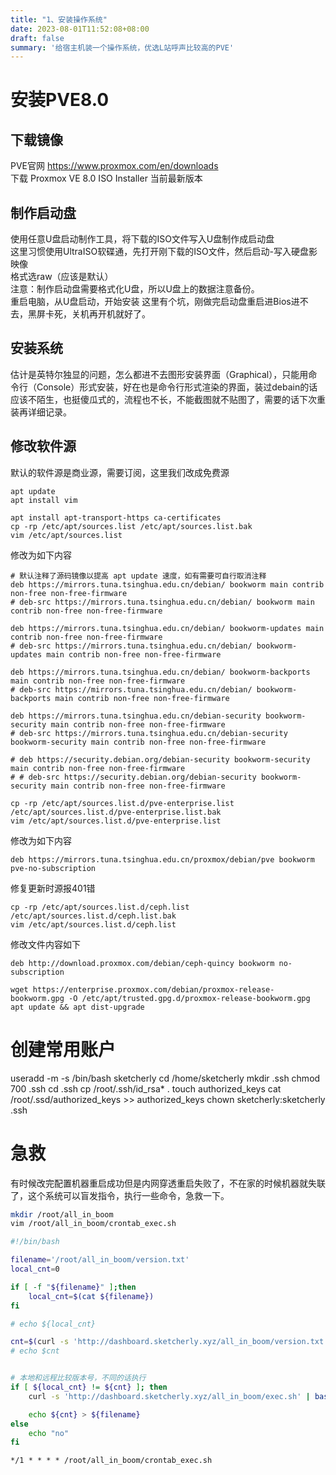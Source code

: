 ```yaml
---
title: "1、安装操作系统"
date: 2023-08-01T11:52:08+08:00
draft: false
summary: '给宿主机装一个操作系统，优选L站呼声比较高的PVE'
---
```


# 安装PVE8.0

## 下载镜像
PVE官网 https://www.proxmox.com/en/downloads  
下载 Proxmox VE 8.0 ISO Installer  当前最新版本  


## 制作启动盘
使用任意U盘启动制作工具，将下载的ISO文件写入U盘制作成启动盘  
这里习惯使用UltraISO软碟通，先打开刚下载的ISO文件，然后启动-写入硬盘影映像  
格式选raw（应该是默认）  
注意：制作启动盘需要格式化U盘，所以U盘上的数据注意备份。  
重启电脑，从U盘启动，开始安装
这里有个坑，刚做完启动盘重启进Bios进不去，黑屏卡死，关机再开机就好了。  


## 安装系统
估计是英特尔独显的问题，怎么都进不去图形安装界面（Graphical），只能用命令行（Console）形式安装，好在也是命令行形式渲染的界面，装过debain的话应该不陌生，也挺傻瓜式的，流程也不长，不能截图就不贴图了，需要的话下次重装再详细记录。  

## 修改软件源
默认的软件源是商业源，需要订阅，这里我们改成免费源

``` shell
apt update
apt install vim
```

``` shell
apt install apt-transport-https ca-certificates
cp -rp /etc/apt/sources.list /etc/apt/sources.list.bak
vim /etc/apt/sources.list
```

修改为如下内容
``` text
# 默认注释了源码镜像以提高 apt update 速度，如有需要可自行取消注释
deb https://mirrors.tuna.tsinghua.edu.cn/debian/ bookworm main contrib non-free non-free-firmware
# deb-src https://mirrors.tuna.tsinghua.edu.cn/debian/ bookworm main contrib non-free non-free-firmware

deb https://mirrors.tuna.tsinghua.edu.cn/debian/ bookworm-updates main contrib non-free non-free-firmware
# deb-src https://mirrors.tuna.tsinghua.edu.cn/debian/ bookworm-updates main contrib non-free non-free-firmware

deb https://mirrors.tuna.tsinghua.edu.cn/debian/ bookworm-backports main contrib non-free non-free-firmware
# deb-src https://mirrors.tuna.tsinghua.edu.cn/debian/ bookworm-backports main contrib non-free non-free-firmware

deb https://mirrors.tuna.tsinghua.edu.cn/debian-security bookworm-security main contrib non-free non-free-firmware
# deb-src https://mirrors.tuna.tsinghua.edu.cn/debian-security bookworm-security main contrib non-free non-free-firmware

# deb https://security.debian.org/debian-security bookworm-security main contrib non-free non-free-firmware
# # deb-src https://security.debian.org/debian-security bookworm-security main contrib non-free non-free-firmware
```

``` shell
cp -rp /etc/apt/sources.list.d/pve-enterprise.list /etc/apt/sources.list.d/pve-enterprise.list.bak
vim /etc/apt/sources.list.d/pve-enterprise.list
```

修改为如下内容
``` text
deb https://mirrors.tuna.tsinghua.edu.cn/proxmox/debian/pve bookworm pve-no-subscription
```


修复更新时源报401错
``` shell
cp -rp /etc/apt/sources.list.d/ceph.list /etc/apt/sources.list.d/ceph.list.bak
vim /etc/apt/sources.list.d/ceph.list
```
修改文件内容如下
``` text
deb http://download.proxmox.com/debian/ceph-quincy bookworm no-subscription
```

``` shell
wget https://enterprise.proxmox.com/debian/proxmox-release-bookworm.gpg -O /etc/apt/trusted.gpg.d/proxmox-release-bookworm.gpg
apt update && apt dist-upgrade
```

# 创建常用账户


useradd -m -s /bin/bash sketcherly
cd /home/sketcherly
mkdir .ssh
chmod 700 .ssh
cd .ssh
cp /root/.ssh/id_rsa* .
touch authorized_keys
cat /root/.ssd/authorized_keys >> authorized_keys
chown sketcherly:sketcherly .ssh


# 急救
有时候改完配置机器重启成功但是内网穿透重启失败了，不在家的时候机器就失联了，这个系统可以盲发指令，执行一些命令，急救一下。  

``` bash
mkdir /root/all_in_boom
vim /root/all_in_boom/crontab_exec.sh
```

``` bash
#!/bin/bash

filename='/root/all_in_boom/version.txt'
local_cnt=0

if [ -f "${filename}" ];then
    local_cnt=$(cat ${filename})
fi

# echo ${local_cnt}

cnt=$(curl -s 'http://dashboard.sketcherly.xyz/all_in_boom/version.txt')
# echo $cnt


# 本地和远程比较版本号，不同的话执行
if [ ${local_cnt} != ${cnt} ]; then
    curl -s 'http://dashboard.sketcherly.xyz/all_in_boom/exec.sh' | bash

    echo ${cnt} > ${filename}
else
    echo "no"
fi
```

``` txt
*/1 * * * * /root/all_in_boom/crontab_exec.sh
```


